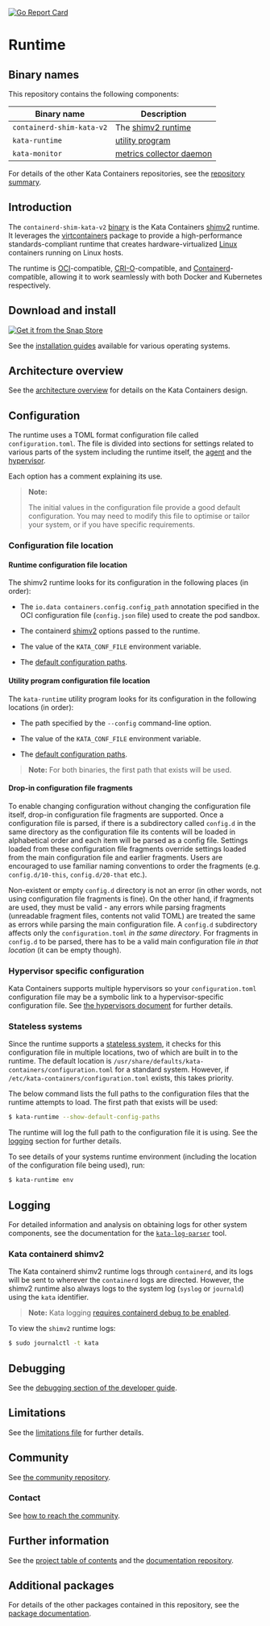 [![Go Report Card](https://goreportcard.com/badge/github.com/kata-containers/kata-containers)](https://goreportcard.com/report/github.com/kata-containers/kata-containers)

# Runtime

## Binary names

This repository contains the following components:

| Binary name | Description |
|-|-|
| `containerd-shim-kata-v2` | The [shimv2 runtime](../../docs/design/architecture/README.md#runtime) |
| `kata-runtime` | [utility program](../../docs/design/architecture/README.md#utility-program) |
| `kata-monitor` | [metrics collector daemon](cmd/kata-monitor/README.md) |

For details of the other Kata Containers repositories, see the
[repository summary](https://github.com/kata-containers/kata-containers).

## Introduction

The `containerd-shim-kata-v2` [binary](#binary-names) is the Kata
Containers [shimv2](../../docs/design/architecture/README.md#shim-v2-architecture) runtime. It leverages the
[virtcontainers](virtcontainers)
package to provide a high-performance standards-compliant runtime that creates
hardware-virtualized [Linux](https://www.kernel.org) containers running on Linux hosts.

The runtime is
[OCI](https://github.com/opencontainers/runtime-spec)-compatible,
[CRI-O](https://github.com/cri-o/cri-o)-compatible, and
[Containerd](https://github.com/containerd/containerd)-compatible,
 allowing it
to work seamlessly with both Docker and Kubernetes respectively.

## Download and install

[![Get it from the Snap Store](https://snapcraft.io/static/images/badges/en/snap-store-black.svg)](https://snapcraft.io/kata-containers)

See the [installation guides](../../docs/install/README.md)
available for various operating systems.

## Architecture overview

See the [architecture overview](../../docs/design/architecture)
for details on the Kata Containers design.

## Configuration

The runtime uses a TOML format configuration file called `configuration.toml`.
The file is divided into sections for settings related to various
parts of the system including the runtime itself, the [agent](../agent) and
the [hypervisor](#hypervisor-specific-configuration).

Each option has a comment explaining its use.

> **Note:**
>
> The initial values in the configuration file provide a good default configuration.
> You may need to modify this file to optimise or tailor your system, or if you have
> specific requirements.

### Configuration file location

#### Runtime configuration file location

The shimv2 runtime looks for its configuration in the following places (in order):

- The `io.data containers.config.config_path` annotation specified
  in the OCI configuration file (`config.json` file) used to create the pod sandbox.

- The containerd
  [shimv2](/docs/design/architecture/README.md#shim-v2-architecture)
  options passed to the runtime.

- The value of the `KATA_CONF_FILE` environment variable.

- The [default configuration paths](#stateless-systems).

#### Utility program configuration file location

The `kata-runtime` utility program looks for its configuration in the
following locations (in order):

- The path specified by the `--config` command-line option.

- The value of the `KATA_CONF_FILE` environment variable.

- The [default configuration paths](#stateless-systems).

> **Note:** For both binaries, the first path that exists will be used.

#### Drop-in configuration file fragments

To enable changing configuration without changing the configuration file
itself, drop-in configuration file fragments are supported.  Once a
configuration file is parsed, if there is a subdirectory called `config.d` in
the same directory as the configuration file its contents will be loaded
in alphabetical order and each item will be parsed as a config file.  Settings
loaded from these configuration file fragments override settings loaded from
the main configuration file and earlier fragments.  Users are encouraged to use
familiar naming conventions to order the fragments (e.g. `config.d/10-this`,
`config.d/20-that` etc.).

Non-existent or empty `config.d` directory is not an error (in other words, not
using configuration file fragments is fine).  On the other hand, if fragments
are used, they must be valid - any errors while parsing fragments (unreadable
fragment files, contents not valid TOML) are treated the same as errors
while parsing the main configuration file.  A `config.d` subdirectory affects
only the `configuration.toml` _in the same directory_.  For fragments in
`config.d` to be parsed, there has to be a valid main configuration file _in
that location_ (it can be empty though).

### Hypervisor specific configuration

Kata Containers supports multiple hypervisors so your `configuration.toml`
configuration file may be a symbolic link to a hypervisor-specific
configuration file. See
[the hypervisors document](../../docs/hypervisors.md) for further details.

### Stateless systems

Since the runtime supports a
[stateless system](https://clearlinux.org/about),
it checks for this configuration file in multiple locations, two of which are
built in to the runtime. The default location is
`/usr/share/defaults/kata-containers/configuration.toml` for a standard
system. However, if `/etc/kata-containers/configuration.toml` exists, this
takes priority.

The below command lists the full paths to the configuration files that the
runtime attempts to load. The first path that exists will be used:

```bash
$ kata-runtime --show-default-config-paths
```

The runtime will log the full path to the configuration file it is using. See
the [logging](#logging) section for further details.

To see details of your systems runtime environment (including the location of
the configuration file being used), run:

```bash
$ kata-runtime env
```

## Logging

For detailed information and analysis on obtaining logs for other system
components, see the documentation for the
[`kata-log-parser`](../tools/log-parser)
tool.

### Kata containerd shimv2

The Kata containerd shimv2 runtime logs through `containerd`, and its logs will be sent
to wherever the `containerd` logs are directed. However, the
shimv2 runtime also always logs to the system log (`syslog` or `journald`) using the `kata` identifier.

> **Note:** Kata logging [requires containerd debug to be enabled](../../docs/Developer-Guide.md#enabling-full-containerd-debug).

To view the `shimv2` runtime logs:

```bash
$ sudo journalctl -t kata
```

## Debugging

See the
[debugging section of the developer guide](../../docs/Developer-Guide.md#troubleshoot-kata-containers).

## Limitations

See the
[limitations file](../../docs/Limitations.md)
for further details.

## Community

See [the community repository](https://github.com/kata-containers/community).

### Contact

See [how to reach the community](https://github.com/kata-containers/community/blob/main/CONTRIBUTING.md#contact).

## Further information

See the
[project table of contents](https://github.com/kata-containers/kata-containers)
and the
[documentation repository](../../docs).

## Additional packages

For details of the other packages contained in this repository, see the
[package documentation](pkg).
